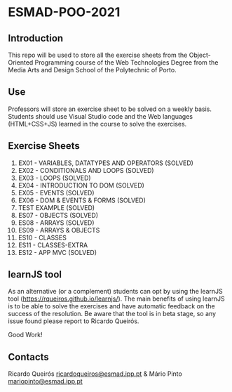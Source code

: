 # ESMAD-POO-2021

## Introduction

This repo will be used to store all the exercise sheets from the Object-Oriented Programming course of the Web Technologies Degree from the Media Arts and Design School of the Polytechnic of Porto.

## Use

Professors will store an exercise sheet to be solved on a weekly basis.
Students should use Visual Studio code and the Web languages (HTML+CSS+JS) learned in the course to solve the exercises. 

## Exercise Sheets

1. EX01 - VARIABLES, DATATYPES AND OPERATORS (SOLVED)
2. EX02 - CONDITIONALS AND LOOPS (SOLVED)
3. EX03 - LOOPS (SOLVED)
4. EX04 - INTRODUCTION TO DOM (SOLVED) 
5. EX05 - EVENTS (SOLVED) 
6. EX06 - DOM & EVENTS & FORMS (SOLVED)
7. TEST EXAMPLE (SOLVED)
8. ES07 - OBJECTS (SOLVED)
9. ES08 - ARRAYS (SOLVED)
10. ES09 - ARRAYS & OBJECTS 
11. ES10 - CLASSES
12. ES11 - CLASSES-EXTRA
13. ES12 - APP MVC (SOLVED)



## learnJS tool

As an alternative (or a complement) students can opt by using the learnJS tool (https://rqueiros.github.io/learnjs/). The main benefits of using learnJS is to be able to solve the exercises and have automatic feedback on the success of the resolution. Be aware that the tool is in beta stage, so any issue found please report to Ricardo Queirós.

Good Work!

## Contacts

Ricardo Queirós <ricardoqueiros@esmad.ipp.pt> & Mário Pinto <mariopinto@esmad.ipp.pt>
